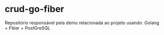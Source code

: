 # crud-go-fiber
Repositório responsável pela demo relacionada ao projeto usando: Golang + Fiber + PostGreSQL
